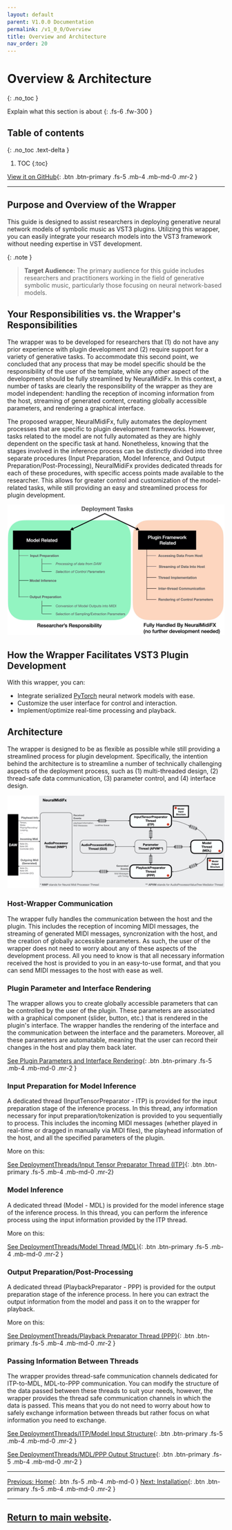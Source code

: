 ```yaml
---
layout: default
parent: V1.0.0 Documentation
permalink: /v1_0_0/Overview
title: Overview and Architecture
nav_order: 20
---
```


# Overview & Architecture
{: .no_toc }

Explain what this section is about
{: .fs-6 .fw-300 }

## Table of contents
{: .no_toc .text-delta }

1. TOC
{:toc}

[View it on GitHub][repo]{: .btn .btn-primary .fs-5 .mb-4 .mb-md-0 .mr-2 }

--- 

## Purpose and Overview of the Wrapper

This guide is designed to assist researchers in deploying generative neural network models of symbolic music as VST3 plugins. Utilizing this wrapper, you can easily integrate your research models into the VST3 framework without needing expertise in VST development.


{: .note }
> **Target Audience:** The primary audience for this guide includes researchers and practitioners working in the field of generative symbolic music, particularly those focusing on neural network-based models.

## Your Responsibilities vs. the Wrapper's Responsibilities

The wrapper was to be developed for researchers that (1) do not have any prior experience with plugin development and (2) require support for a variety of generative tasks. To accommodate this second point, we concluded that any process that may be model specific should be the responsibility of the user of the template, while any other aspect of the development should be fully streamlined by NeuralMidiFx. In this context, a number of tasks are clearly the responsibility of the wrapper as they are model independent: handling the reception of incoming information from the host, streaming of generated content, creating globally accessible parameters, and rendering a graphical interface. 

The proposed wrapper, NeuralMidiFx, fully automates the deployment processes that are specific to plugin development frameworks. However, tasks related to the model are not fully automated as they are highly dependent on the specific task at hand. Nonetheless, knowing that the stages involved in the inference process can be distinctly divided into three separate procedures (Input Preparation, Model Inference, and Output Preparation/Post-Processing), NeuralMidiFx provides dedicated threads for each of these procedures, with specific access points made available to the researcher. This allows for greater control and customization of the model-related tasks, while still providing an easy and streamlined process for plugin development.

![img.png](/assets/images/responsibilities.png)

## How the Wrapper Facilitates VST3 Plugin Development

With this wrapper, you can:

- Integrate serialized [PyTorch](https://pytorch.org/cppdocs/) neural network models with ease.
- Customize the user interface for control and interaction.
- Implement/optimize real-time processing and playback.

## Architecture


The wrapper is designed to be as flexible as possible while still providing a streamlined process for plugin development. Specifically, the intention behind the architecture is to streamline a number of technically challenging aspects of the deployment process, such as (1) multi-threaded design, (2) thread-safe data communication, (3) parameter control, and (4) interface design. 

![img.png](/assets/images/architecture.png)

### Host-Wrapper Communication

The wrapper fully handles the communication between the host and the plugin. 
This includes the reception of incoming MIDI messages, the streaming of generated MIDI messages, syncronization with the host, and the creation of globally accessible parameters. 
As such, the user of the wrapper does not need to worry about any of these aspects of the development process.
All you need to know is that all necessary information received the host is provided to you in an easy-to-use format, and that you can send MIDI messages to the host with ease as well.

### Plugin Parameter and Interface Rendering
The wrapper allows you to create globally accessible parameters that can be controlled by the user of the plugin.
These parameters are associated with a graphical component (slider, button, etc.) that is rendered in the plugin's interface.
The wrapper handles the rendering of the interface and the communication between the interface and the parameters. Moreover, 
all these parameters are automatable, meaning that the user can record their changes in the host and play them back later.


[See Plugin Parameters and Interface Rendering]({{site.baseurl}}/docs/5_GraphicalInterface/){: .btn .btn-primary .fs-5 .mb-4 .mb-md-0 .mr-2 }

### Input Preparation for Model Inference
A dedicated thread (InputTensorPreparator - ITP) is provided for the input preparation stage of the inference process.
In this thread, any information necessary for input preparation/tokenization is provided to you sequentially to process.
This includes the incoming MIDI messages (whether played in real-time or dragged in manually via MIDI files), 
the playhead information of the host, and all the specified parameters of the plugin.

More on this: 

[See DeploymentThreads/Input Tensor Preparator Thread (ITP)]({{site.baseurl}}/docs/6_DeploymentThreads/6A_ITP/){: .btn .btn-primary .fs-5 .mb-4 .mb-md-0 .mr-2}

### Model Inference
A dedicated thread (Model - MDL) is provided for the model inference stage of the inference process.
In this thread, you can perform the inference process using the input information provided by the ITP thread.

More on this: 

[See DeploymentThreads/Model Thread (MDL)]({{site.baseurl}}/docs/6_DeploymentThreads/6B_MDL/){: .btn .btn-primary .fs-5 .mb-4 .mb-md-0 .mr-2 }

### Output Preparation/Post-Processing
A dedicated thread (PlaybackPreparator - PPP) is provided for the output preparation stage of the inference process. 
In here you can extract the output information from the model and pass it on to the wrapper for playback.

More on this:

[See DeploymentThreads/Playback Preparator Thread (PPP)]({{site.baseurl}}/docs/6_DeploymentThreads/6C_PPP/){: .btn .btn-primary .fs-5 .mb-4 .mb-md-0 .mr-2 }

### Passing Information Between Threads
The wrapper provides thread-safe communication channels dedicated for ITP-to-MDL, MDL-to-PPP communication.
You can modify the structure of the data passed between these threads to suit your needs, however, the wrapper provides
the thread safe communication channels in which the data is passed. This means that you do not need to worry about
how to safely exchange information between threads but rather focus on what information you need to exchange.

[See DeploymentThreads/ITP/Model Input Structure]({{site.baseurl}}/docs/6_DeploymentThreads/6A_ITP/#model-input-structure){: .btn .btn-primary .fs-5 .mb-4 .mb-md-0 .mr-2 }

[See DeploymentThreads/MDL/PPP Output Structure]({{site.baseurl}}/docs/6_DeploymentThreads/6B_MDL/#model-output-structure){: .btn .btn-primary .fs-5 .mb-4 .mb-md-0 .mr-2 }


---

[Previous: Home]({{site.baseurl}}/){: .btn .fs-5 .mb-4 .mb-md-0 }
[Next: Installation]({{site.baseurl}}/docs/3_Installation){: .btn .btn-primary .fs-5 .mb-4 .mb-md-0 .mr-2 }

--- 
[Return to main website]({{site.baseurl}}/).
---

[repo]: https://github.com/behzadhaki/NeuralMidiFXPlugin
